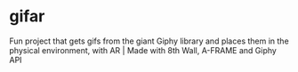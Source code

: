 # gifar
Fun project that gets gifs from the giant Giphy library and places them in the physical environment, with AR | Made with 8th Wall, A-FRAME and Giphy API
